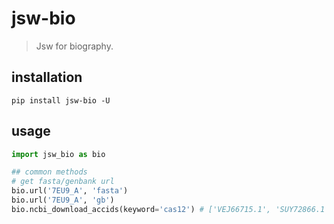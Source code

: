 # jsw-bio
> Jsw for biography.

## installation
```shell
pip install jsw-bio -U
```

## usage
```python
import jsw_bio as bio

## common methods
# get fasta/genbank url
bio.url('7EU9_A', 'fasta')
bio.url('7EU9_A', 'gb')
bio.ncbi_download_accids(keyword='cas12') # ['VEJ66715.1', 'SUY72866.1', 'SUY81473.1', ...
```
